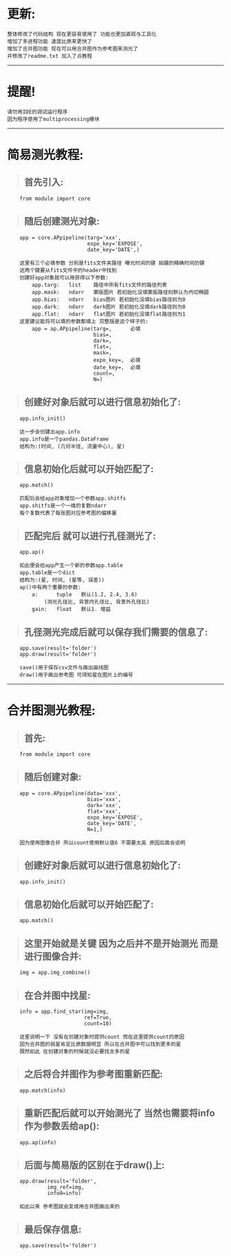 更新:
================================
    整体修改了代码结构 现在更容易使用了 功能也更加直观与工具化
    增加了多进程功能 速度比原来更快了
    增加了合并图功能 现在可以用合并图作为参考图来测光了
    并修改了readme.txt 加入了点教程
********************************
# 提醒!
    请勿用IDE的调试运行程序
    因为程序使用了multiprocessing模块
********************************
# 简易测光教程:
>##      首先引入:

        from module import core

>##      随后创建测光对象:

        app = core.APpipeline(targ='xxx',
                              expo_key='EXPOSE',
                              date_key='DATE',)

        这里有三个必填参数 分别是fits文件夹路径 曝光时间的键 拍摄的精确时间的键
        这两个键要从fits文件中的header中找到
        创建好app对象就可以用获得以下参数:
            app.targ:   list    路径中所有fits文件的路径列表
            app.mask:   ndarr   蒙版图片 若初始化没填蒙版路径则默认为内切椭圆
            app.bias:   ndarr   bias图片 若初始化没填bias路径则为0
            app.dark:   ndarr   dark图片 若初始化没填dark路径则为0
            app.flat:   ndarr   flat图片 若初始化没填flat路径则为1
        这里建议能将可以填的参数都填上 完整版是这个样子的:
            app = ap.APpipeline(targ=,      必填
                                bias=,
                                dark=,
                                flat=,
                                mask=,
                                expo_key=,  必填
                                date_key=,  必填
                                count=,
                                N=)

>##      创建好对象后就可以进行信息初始化了:

        app.info_init()

        这一步会创建出app.info
        app.info是一个pandas.DataFrame
        结构为:(时间, (几何半径, 流量中心), 星)
    
>##      信息初始化后就可以开始匹配了:

        app.match()

        匹配后会给app对象增加一个参数app.shitfs
        app.shitfs是一个一维的复数ndarr
        每个复数代表了每张图对应参考图的偏移量
    
>##      匹配完后 就可以进行孔径测光了:

        app.ap()

        如此便会给app产生一个新的参数app.table
        app.table是一个dict
        结构为:(星, 时间, (星等, 误差))
        ap()中有两个重要的参数:
            a:      tuple   默认(1.2, 2.4, 3.6)
                (测光孔径比, 背景内孔径比, 背景外孔径比)
            gain:   float   默认1. 增益

>##      孔径测光完成后就可以保存我们需要的信息了:

        app.save(result='folder')
        app.draw(result='folder')

        save()用于保存csv文件与画出曲线图
        draw()用于画出参考图 可得知星在图片上的编号
********************************
# 合并图测光教程:
>##      首先:

        from module import core

>##      随后创建对象:

        app = core.APpipeline(data='xxx',
                              bias='xxx',
                              dark='xxx',
                              flat='xxx',
                              expo_key='EXPOSE',
                              date_key='DATE',
                              N=1,)

        因为使用图像合并 所以count使用默认值6 不需要太高 原因后面会说明

>##      创建好对象后就可以进行信息初始化了:

        app.info_init()
    
>##      信息初始化后就可以开始匹配了:

        app.match()
    
>##      这里开始就是关键 因为之后并不是开始测光 而是进行图像合并:

        img = app.img_combine()

>##      在合并图中找星:

        info = app.find_star(img=img,
                             ref=True,
                             count=10)

        这里说明一下 没有在创建对象时提供count 而在这里提供count的原因
        因为合并图的弱星肯定比原数据明显 所以在合并图中可以找到更多的星
        既然如此 在创建对象的时候就没必要找太多的星
    
>##      之后将合并图作为参考图重新匹配:

        app.match(info)

>##      重新匹配后就可以开始测光了 当然也需要将info作为参数丢给ap():

        app.ap(info)

>##      后面与简易版的区别在于draw()上:

        app.draw(result='folder',
                 img_ref=img,
                 info0=info)
        
        如此以来 参考图就会变成用合并图画出来的

>##     最后保存信息:

        app.save(result='folder')